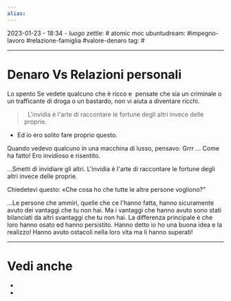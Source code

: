 ```yaml
---
alias: 
---
```

2023-01-23 - 18:34 - *luogo*
zettle: # atomic moc
ubuntudream: #impegno-lavoro #relazione-famiglia #valore-denaro 
tag: #

---
# Denaro Vs Relazioni personali
Lo spento
Se vedete qualcuno che è ricco e  pensate che sia un criminale o un trafficante di droga o un bastardo, non vi aiuta a diventare ricchi. 

>  L'invidia è l'arte di raccontare le fortune degli altri invece delle proprie.

-   Ed io ero solito fare proprio questo.

Quando vedevo qualcuno in una macchina di lusso, pensavo: Grrr ... Come ha fatto! Ero invidioso e risentito.

…Smetti di invidiare gli altri. L'invidia è l'arte di raccontare le fortune degli altri invece delle proprie. 

Chiedetevi questo: «Che cosa ho che tutte le altre persone vogliono?”

…Le persone che ammiri, quelle che ce l'hanno fatta, hanno sicuramente avuto dei vantaggi che tu non hai. Ma i vantaggi che hanno avuto sono stati bilanciati da altri svantaggi che tu non hai. La differenza principale è che loro hanno osato ed hanno persistito. Hanno detto io ho una buona idea e la realizzo! Hanno avuto ostacoli nella loro vita ma li hanno superati!



---
# Vedi anche
- 
- 